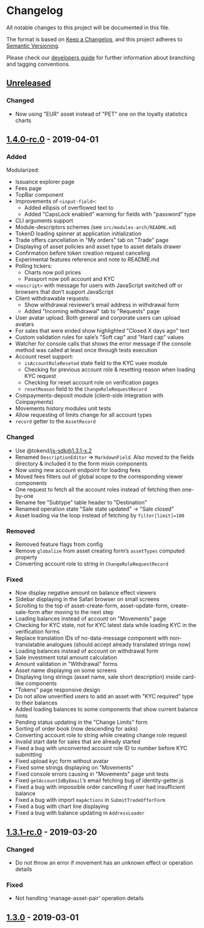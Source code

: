 # Changelog
All notable changes to this project will be documented in this file.

The format is based on [Keep a Changelog](https://keepachangelog.com/en/1.0.0/),
and this project adheres to [Semantic Versioning](https://semver.org/spec/v2.0.0.html).

Please check our [developers guide](https://gitlab.com/tokend/developers-guide)
for further information about branching and tagging conventions.

## [Unreleased]
### Changed
- Now using "EUR" asset instead of "PET" one on the loyalty statistics charts

## [1.4.0-rc.0] - 2019-04-01
### Added
 Modularized:
  - Issuance explorer page
  - Fees page
  - TopBar component
- Improvements of `<input-field>`:
  - Added ellipsis of overflowed text to
  - Added "CapsLock enabled" warning for fields with "password" type
- CLI arguments support
- Module-descriptors schemes (see `src/modules-arch/README.md`)
- TokenD loading spinner at application initialization
- Trade offers cancellation in "My orders" tab on "Trade" page
- Displaying of asset policies and asset type to asset details drawer
- Confirmation before token creation request canceling
- Experimental features reference and note to README.md
- Polling tickers:
  - Charts now poll prices
  - Passport now poll account and KYC
- `<noscript>` with message for users with JavaScript switched off or
  browsers that don’t support JavaScript
- Client withdrawable requests:
  - Show withdrawal reviewer’s email address in withdrawal form
  - Added "Incoming withdrawal" tab to "Requests" page
- User avatar upload. Both general and corporate users can upload avatars
- For sales that were ended show highlighted "Closed X days ago" text
- Custom validation rules for sale’s "Soft cap" and "Hard cap" values
- Watcher for console calls that shows the error message if the console
  method was called at least once through tests execution
- Account reset support:
  - `isAccountRoleReseted` state field to the KYC vuex module
  - Checking for previous account role & resetting reason when loading
    KYC request
  - Checking for reset account role on verification pages
  - `resetReason` field to the `ChangeRoleRequestRecord`
- Coinpayments-deposit module (client-side integration with Coinpayments)
- Movements history modules unit tests
- Allow requesting of limits change for all account types
- `record` getter to the `AssetRecord`

### Changed
- Use @tokend/js-sdk@1.3.1-x.2
- Renamed `DescriptionEditor` => `MarkdownField`. Also moved to the fields
  directory & included it to the form mixin components
- Now using new account endpoint for loading fees
- Moved fees filters out of global scope to the corresponding viewer components
- One request to fetch all the account roles instead of fetching then one-by-one
- Rename fee "Subtype" table header to "Destination"
- Renamed operation state "Sale state updated" -> "Sale closed"
- Asset loading via the loop instead of fetching by `filter[limit]=100`

### Removed
- Removed feature flags from config
- Remove `globalize` from asset creating form’s `assetTypes` computed property
- Converting account role to string in `ChangeRoleRequestRecord`

### Fixed
- Now display negative amount on balance effect viewers
- Sidebar displaying in the Safari browser on small screens
- Scrolling to the top of asset-create-form, asset-update-form, create-sale-form
  after moving to the next step
- Loading balances instead of account on "Movements" page
- Checking for KYC state, not for KYC latest data while loading KYC in the
  verification forms
- Replace translation IDs of no-data-message component with non-translatable
  analogues (should accept already translated strings now)
- Loading balances instead of account on withdrawal form
- Sale investment total amount calculation
- Amount validation in "Withdrawal" forms
- Asset name displaying on some screens
- Displaying long strings (asset name, sale short description) inside card-like
  components
- "Tokens" page responsive design
- Do not allow unverified users to add an asset with "KYC required" type to
  their balances
- Added loading balances to some components that show current balance hints
- Pending status updating in the "Change Limits" form
- Sorting of order book (now descending for asks)
- Converting account role to string while creating change role request
- Invalid start date for sales that are already started
- Fixed a bug with unconverted account role ID to number before KYC submitting
- Fixed upload kyc form without avatar
- Fixed some strings displaying on "Movements"
- Fixed console errors causing in "Movements" page unit tests
- Fixed `getAccountIdByEmail`’s email fetching bug of identity-getter.js
- Fixed a bug with impossible order cancelling if user had insufficient balance
- Fixed a bug with import `mapActions` in `SubmitTradeOfferForm`
- Fixed a bug with chart line displaying
- Fixed a bug with balance updating in `AddressLoader`

## [1.3.1-rc.0] - 2019-03-20
### Changed
- Do not throw an error if movement has an unknown effect or operation details

### Fixed
- Not handling 'manage-asset-pair' operation details

## [1.3.0] - 2019-03-01

[Unreleased]: https://github.com/tokend/web-client/compare/1.4.0-rc.0...HEAD
[1.4.0-rc.0]: https://github.com/tokend/web-client/compare/1.3.0-rc.0...1.4.0-rc.0
[1.3.1-rc.0]: https://github.com/tokend/web-client/compare/1.3.0...1.3.1-rc.0
[1.3.0]: https://github.com/tokend/web-client/releases/tag/1.3.0
